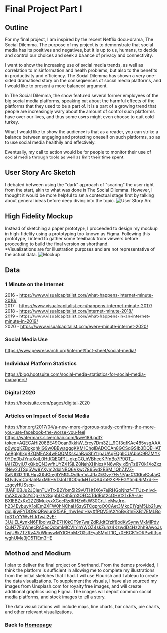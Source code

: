 # Final Project Part I

## Outline
For my final project, I am inspired by the recent Netflix docu-drama, The Social Dilemma. The purpose of my project is to demonstrate that social media has its positives and negatives, but it is up to us, humans, to decide and control our choices and seek a balance of privacy and connectivity.

I want to show the increasing use of social media trends, as well as correlation to misinformation and health problems, but also to the benefits in productivity and efficiency. The Social Dilemma has shown a very one-sided dramatised story on the consequences of social media platforms, and I would like to present a more balanced argument.

In The Social Dilemma, the show featured several former employees of the big social media platforms, speaking out about the harmful effects of the platforms that they used to be a part of. It is a part of a growing trend that people are increasingly wary about the amount of control such platforms have over our lives, and thus some users might even choose to quit cold turkey. 

What I would like to show the audience is that as a reader, you can strike a balance between engaging and protecting oneself on such platforms, so as to use social media healthily and effectively.

Eventually, my call to action would be for people to monitor their use of social media through tools as well as limit their time spent. 


## User Story Arc Sketch
I debated between using the "dark" approach of "scaring" the user right from the start, akin to what was done in The Social Dilemma. However, I thought it would be more helpful to set a contextual stage first by talking about general ideas before deep diving into the topic.
![User Story Arc](https://i.imgur.com/56F42X0.jpg)


## High Fidelity Mockup
Instead of sketching a paper prototype, I proceeded to design my mockup in high-fidelity using a prototyping tool known as Figma. Following this prototype, I intend to gather some feedback from viewers before proceeding to build the final version on shorthand.  
*Visualizations are for illustration purposes and are not representative of the actual data.
![Mockup](https://github.com/jeromelek/tellingstorieswithdataportfolio/blob/master/TellingStoriesMockup.jpg)

## Data

### 1 Minute on the Internet
2016 - https://www.visualcapitalist.com/what-happens-internet-minute-2016/  
2017 - https://www.visualcapitalist.com/happens-internet-minute-2017/  
2018 - https://www.visualcapitalist.com/internet-minute-2018/  
2019 - https://www.visualcapitalist.com/what-happens-in-an-internet-minute-in-2019/  
2020 - https://www.visualcapitalist.com/every-minute-internet-2020/  

### Social Media Use
https://www.pewresearch.org/internet/fact-sheet/social-media/

### Individual Platform Statistics
https://blog.hootsuite.com/social-media-statistics-for-social-media-managers/

### Digital 2020
https://hootsuite.com/pages/digital-2020

### Articles on Impact of Social Media
https://hbr.org/2017/04/a-new-more-rigorous-study-confirms-the-more-you-use-facebook-the-worse-you-feel
https://watermark.silverchair.com/kww189.pdf?token=AQECAHi208BE49Ooan9kkhW_Ercy7Dm3ZL_9Cf3qfKAc485ysgAAAp0wggKZBgkqhkiG9w0BBwagggKKMIIChgIBADCCAn8GCSqGSIb3DQEHATAeBglghkgBZQMEAS4wEQQMXskJaBvxShYtrpaUAgEQgIICUAboC9RZMYk9YDp0bJYnuXoiL0HtKQEQP1L-gkpGO_hVBhecKPfnBo7P9OT_-iAHZDviU7xQkbQN3wfhUYZX1SjLZ8NehXHhlxzXN6wRy_d5nTz87Ok1XoZxz1Ney2JTSq5Vw9YXym2dxINBQ6Vkwz7865vd2BSM_1Qh7JVZ-SzN63D_1RLHgz2SdOnyBYMDLOdIbnTeLJRzZEOvy7HvNVgxCCBEolCuLbQBUydymCqRahRaxMhHVDJoLtIfO0gdcHTcQS47o92KPFFGYtmjbRjMxd-E-_zgcyHUSscp-1UAFj0BJu2JCjenTUvTrxB2Ybm5l29vUTHt1X6y7ejRHGoNhzf-TTUz-nIvd-mAX0vd0cYsDg-zVz8qpbLCSh5rpXOEC4TddRbt2cOHVt21xEA-se-BXIEBZxKx2ZZBMukyxXGecRzdKHZx6kW30CrU-eMwJrx-h234EybuyX1oIEm2XFW0hNChaH6zySTCgprgO0CAet3MkoE1YgM5Lb21uwdoLj9wFYDO9gQRwluriSf5AE_rhw1edtHsyXfPQV5lAXYoBy31nEXB17EMLBofp3TxYYWvH-kTwJI2yE-3UJiELAynkN6F1bolvsZhE7H0kOF9n7waiZdRJdtEfzif8odKvSymvMkMIPdvCuN77FgWnecRA5ecQcbmMICVIh1hYWOZ4skZuhz4KzwdD4Hz2hh9AwoJsfwjU8k7TZRy47kWImswMYICHbMZOSslfEyaSMplT1G_x0EKCK1rORPwtltfspwghUMe3jO5TIEm3HE

## Method and Medium
I plan to deliver the final project on Shorthand. From the demos provided, I think the platform is sufficient in allowing me to complete my illustrations from the initial sketches that I had.
I will use Flourish and Tableau to create the data visualizations. To supplement the visuals, I have also sourced my images from Unsplash.com for royalty free images, and will create additional graphics using Figma.
The images will depict common social media platforms, and stock images to tell a story.

The data visualizations will include maps, line charts, bar charts, pie charts, and other relevant visualizations.

### Back to [Homepage](https://jeromelek.github.io/tellingstorieswithdataportfolio/)
